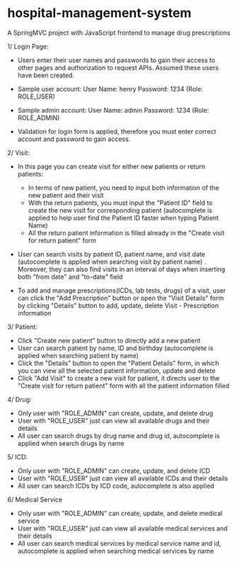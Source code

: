 # hospital-management-system
A SpringMVC project with JavaScript frontend to manage drug prescriptions

1/ Login Page:
- Users enter their user names and passwords to gain their access to other pages and authorization to request APIs. Assumed these users have been created.

- Sample user account:
    User Name: henry
    Password: 1234
    (Role: ROLE_USER)

- Sample admin account:
    User Name: admin
    Password: 1234
    (Role: ROLE_ADMIN)

- Validation for login form is applied, therefore you must enter correct account and password to gain access.

2/ Visit:
- In this page you can create visit for either new patients or return patients:
    + In terms of new patient, you need to input both information of the new patient and their visit
    + With the return patients, you must input the "Patient ID" field to create the new visit for corresponding patient
(autocomplete is applied to help user find the Patient ID faster when typing Patient Name)
    + All the return patient information is filled already in the "Create visit for return patient" form

- User can search visits by patient ID, patient name, and visit date (autocomplete is applied when searching visit by patient name)
. Moreover, they can also find visits in an interval of days when inserting both "from date" and "to-date" field

- To add and manage prescriptions(ICDs, lab tests, drugs) of a visit, user can click the "Add Prescription" button or open the "Visit Details"
form by clicking "Details" button to add, update, delete Visit - Prescription information

3/ Patient:
- Click "Create new patient" button to directly add a new patient
- User can search patient by name, ID and birthday (autocomplete is applied when searching patient by name)
- Click the "Details" button to open the "Patient Details" form, in which you can view all the selected patient information,
update and delete
- Click "Add Visit" to create a new visit for patient, it directs user to the "Create visit for return patient" form with
all the patient information filled

4/ Drug:
- Only user with "ROLE_ADMIN" can create, update, and delete drug
- User with "ROLE_USER" just can view all available drugs and their details
- All user can search drugs by drug name and drug id, autocomplete is applied when search drugs by name

5/ ICD:
- Only user with "ROLE_ADMIN" can create, update, and delete ICD
- User with "ROLE_USER" just can view all available ICDs and their details
- All user can search ICDs by ICD code, autocomplete is also applied

6/ Medical Service
- Only user with "ROLE_ADMIN" can create, update, and delete medical service
- User with "ROLE_USER" just can view all available medical services and their details
- All user can search medical services by medical service name and id, autocomplete is applied when searching medical services
by name

